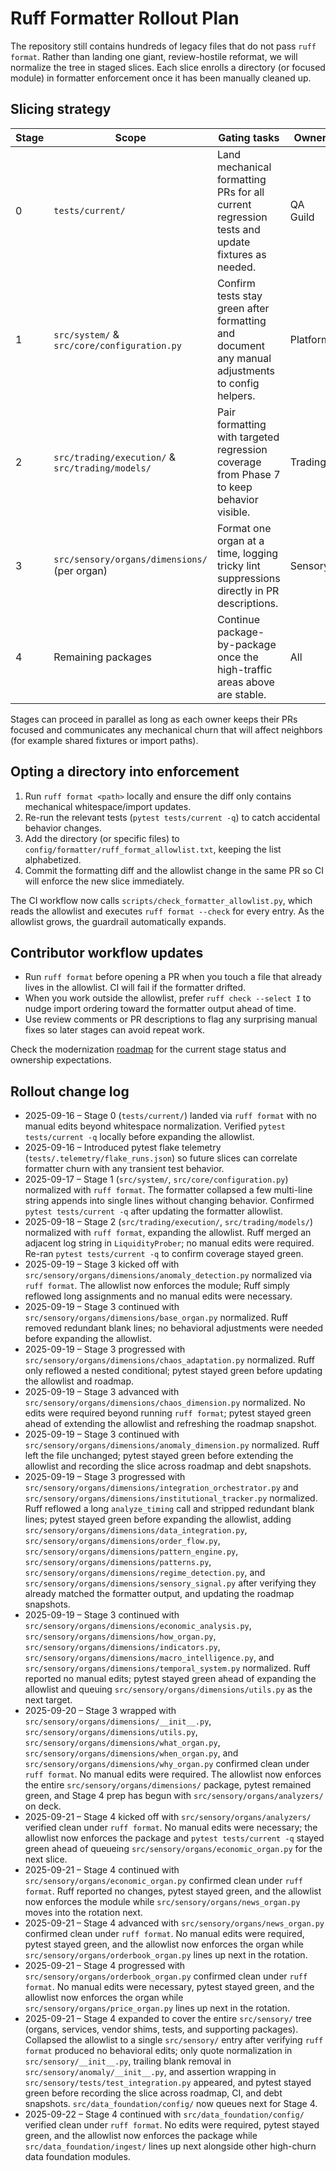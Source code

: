 # Ruff Formatter Rollout Plan

The repository still contains hundreds of legacy files that do not pass
`ruff format`. Rather than landing one giant, review-hostile reformat, we will
normalize the tree in staged slices. Each slice enrolls a directory (or focused
module) in formatter enforcement once it has been manually cleaned up.

## Slicing strategy

| Stage | Scope | Gating tasks | Owner |
| --- | --- | --- | --- |
| 0 | `tests/current/` | Land mechanical formatting PRs for all current regression tests and update fixtures as needed. | QA Guild |
| 1 | `src/system/` & `src/core/configuration.py` | Confirm tests stay green after formatting and document any manual adjustments to config helpers. | Platform |
| 2 | `src/trading/execution/` & `src/trading/models/` | Pair formatting with targeted regression coverage from Phase 7 to keep behavior visible. | Trading |
| 3 | `src/sensory/organs/dimensions/` (per organ) | Format one organ at a time, logging tricky lint suppressions directly in PR descriptions. | Sensory |
| 4 | Remaining packages | Continue package-by-package once the high-traffic areas above are stable. | All |

Stages can proceed in parallel as long as each owner keeps their PRs focused and
communicates any mechanical churn that will affect neighbors (for example shared
fixtures or import paths).

## Opting a directory into enforcement

1. Run `ruff format <path>` locally and ensure the diff only contains mechanical
   whitespace/import updates.
2. Re-run the relevant tests (`pytest tests/current -q`) to catch accidental
   behavior changes.
3. Add the directory (or specific files) to
   `config/formatter/ruff_format_allowlist.txt`, keeping the list alphabetized.
4. Commit the formatting diff and the allowlist change in the same PR so CI will
   enforce the new slice immediately.

The CI workflow now calls `scripts/check_formatter_allowlist.py`, which reads the
allowlist and executes `ruff format --check` for every entry. As the allowlist
grows, the guardrail automatically expands.

## Contributor workflow updates

* Run `ruff format` before opening a PR when you touch a file that already lives
  in the allowlist. CI will fail if the formatter drifted.
* When you work outside the allowlist, prefer `ruff check --select I` to nudge
  import ordering toward the formatter output ahead of time.
* Use review comments or PR descriptions to flag any surprising manual fixes so
  later stages can avoid repeat work.

Check the modernization [roadmap](../roadmap.md) for the current stage status
and ownership expectations.

## Rollout change log

- 2025-09-16 – Stage 0 (`tests/current/`) landed via `ruff format` with no manual
  edits beyond whitespace normalization. Verified `pytest tests/current -q`
  locally before expanding the allowlist.
- 2025-09-16 – Introduced pytest flake telemetry (`tests/.telemetry/flake_runs.json`)
  so future slices can correlate formatter churn with any transient test behavior.
- 2025-09-17 – Stage 1 (`src/system/`, `src/core/configuration.py`) normalized with
  `ruff format`. The formatter collapsed a few multi-line string appends into
  single lines without changing behavior. Confirmed `pytest tests/current -q`
  after updating the formatter allowlist.
- 2025-09-18 – Stage 2 (`src/trading/execution/`, `src/trading/models/`) normalized
  with `ruff format`, expanding the allowlist. Ruff merged an adjacent log string
  in `LiquidityProber`; no manual edits were required. Re-ran
  `pytest tests/current -q` to confirm coverage stayed green.
- 2025-09-19 – Stage 3 kicked off with `src/sensory/organs/dimensions/anomaly_detection.py`
  normalized via `ruff format`. The allowlist now enforces the module; Ruff simply
  reflowed long assignments and no manual edits were necessary.
- 2025-09-19 – Stage 3 continued with `src/sensory/organs/dimensions/base_organ.py`
  normalized. Ruff removed redundant blank lines; no behavioral adjustments were
  needed before expanding the allowlist.
- 2025-09-19 – Stage 3 progressed with `src/sensory/organs/dimensions/chaos_adaptation.py`
  normalized. Ruff only reflowed a nested conditional; pytest stayed green before
  updating the allowlist and roadmap.
- 2025-09-19 – Stage 3 advanced with `src/sensory/organs/dimensions/chaos_dimension.py`
  normalized. No edits were required beyond running `ruff format`; pytest stayed
  green ahead of extending the allowlist and refreshing the roadmap snapshot.
- 2025-09-19 – Stage 3 continued with `src/sensory/organs/dimensions/anomaly_dimension.py`
  normalized. Ruff left the file unchanged; pytest stayed green before extending
  the allowlist and recording the slice across roadmap and debt snapshots.
- 2025-09-19 – Stage 3 progressed with
  `src/sensory/organs/dimensions/integration_orchestrator.py` and
  `src/sensory/organs/dimensions/institutional_tracker.py` normalized. Ruff
  reflowed a long `analyze_timing` call and stripped redundant blank lines; pytest
  stayed green before expanding the allowlist, adding
  `src/sensory/organs/dimensions/data_integration.py`,
  `src/sensory/organs/dimensions/order_flow.py`,
  `src/sensory/organs/dimensions/pattern_engine.py`,
  `src/sensory/organs/dimensions/patterns.py`,
  `src/sensory/organs/dimensions/regime_detection.py`, and
  `src/sensory/organs/dimensions/sensory_signal.py` after verifying they already
  matched the formatter output, and updating the roadmap snapshots.
- 2025-09-19 – Stage 3 continued with
  `src/sensory/organs/dimensions/economic_analysis.py`,
  `src/sensory/organs/dimensions/how_organ.py`,
  `src/sensory/organs/dimensions/indicators.py`,
  `src/sensory/organs/dimensions/macro_intelligence.py`, and
  `src/sensory/organs/dimensions/temporal_system.py` normalized. Ruff reported no
  manual edits; pytest stayed green ahead of expanding the allowlist and queuing
  `src/sensory/organs/dimensions/utils.py` as the next target.
- 2025-09-20 – Stage 3 wrapped with
  `src/sensory/organs/dimensions/__init__.py`,
  `src/sensory/organs/dimensions/utils.py`,
  `src/sensory/organs/dimensions/what_organ.py`,
  `src/sensory/organs/dimensions/when_organ.py`, and
  `src/sensory/organs/dimensions/why_organ.py` confirmed clean under `ruff format`.
  No manual edits were required. The allowlist now enforces the entire
  `src/sensory/organs/dimensions/` package, pytest remained green, and Stage 4
  prep has begun with `src/sensory/organs/analyzers/` on deck.
- 2025-09-21 – Stage 4 kicked off with `src/sensory/organs/analyzers/` verified
  clean under `ruff format`. No manual edits were necessary; the allowlist now
  enforces the package and `pytest tests/current -q` stayed green ahead of
  queueing `src/sensory/organs/economic_organ.py` for the next slice.
- 2025-09-21 – Stage 4 continued with `src/sensory/organs/economic_organ.py`
  confirmed clean under `ruff format`. Ruff reported no changes, pytest stayed
  green, and the allowlist now enforces the module while
  `src/sensory/organs/news_organ.py` moves into the rotation next.
- 2025-09-21 – Stage 4 advanced with `src/sensory/organs/news_organ.py`
  confirmed clean under `ruff format`. No manual edits were required, pytest
  stayed green, and the allowlist now enforces the organ while
  `src/sensory/organs/orderbook_organ.py` lines up next in the rotation.
- 2025-09-21 – Stage 4 progressed with `src/sensory/organs/orderbook_organ.py`
  confirmed clean under `ruff format`. No manual edits were necessary, pytest
  stayed green, and the allowlist now enforces the organ while
  `src/sensory/organs/price_organ.py` lines up next in the rotation.
- 2025-09-21 – Stage 4 expanded to cover the entire `src/sensory/` tree (organs,
  services, vendor shims, tests, and supporting packages). Collapsed the
  allowlist to a single `src/sensory/` entry after verifying `ruff format`
  produced no behavioral edits; only quote normalization in
  `src/sensory/__init__.py`, trailing blank removal in
  `src/sensory/anomaly/__init__.py`, and assertion wrapping in
  `src/sensory/tests/test_integration.py` appeared, and pytest stayed green
  before recording the slice across roadmap, CI, and debt snapshots.
  `src/data_foundation/config/` now queues next for Stage 4.
- 2025-09-22 – Stage 4 continued with `src/data_foundation/config/` verified
  clean under `ruff format`. No edits were required, pytest stayed green, and the
  allowlist now enforces the package while `src/data_foundation/ingest/` lines up
  next alongside other high-churn data foundation modules.
